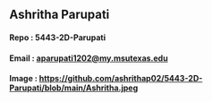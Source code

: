 ## Ashritha Parupati
#### Repo : 5443-2D-Parupati 
#### Email : aparupati1202@my.msutexas.edu
#### Image : https://github.com/ashrithap02/5443-2D-Parupati/blob/main/Ashritha.jpeg
